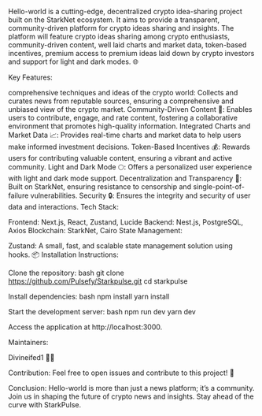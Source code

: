 Hello-world
is a cutting-edge, decentralized crypto idea-sharing project built on the StarkNet ecosystem. It aims to provide a transparent, community-driven platform for crypto ideas sharing and insights.
The platform will feature crypto ideas sharing among crypto enthusiasts,  community-driven content, well laid charts and market data, token-based incentives, premium access to premium ideas laid down by crypto investors and support for light and dark modes. 🌐

Key Features:

comprehensive techniques and ideas of the crypto world: Collects and curates news from reputable sources, ensuring a comprehensive and unbiased view of the crypto market.
Community-Driven Content 👥: Enables users to contribute, engage, and rate content, fostering a collaborative environment that promotes high-quality information.
Integrated Charts and Market Data 📈: Provides real-time charts and market data to help users make informed investment decisions.
Token-Based Incentives 💰: Rewards users for contributing valuable content, ensuring a vibrant and active community.
Light and Dark Mode 🌕: Offers a personalized user experience with light and dark mode support.
Decentralization and Transparency 🔗: Built on StarkNet, ensuring resistance to censorship and single-point-of-failure vulnerabilities.
Security 🔒: Ensures the integrity and security of user data and interactions.
Tech Stack:

Frontend: Next.js, React, Zustand, Lucide
Backend: Nest.js, PostgreSQL, Axios
Blockchain: StarkNet, Cairo
State Management:

Zustand: A small, fast, and scalable state management solution using hooks. 📦
Installation Instructions:

Clone the repository: bash git clone https://github.com/Pulsefy/Starkpulse.git cd starkpulse

Install dependencies: bash npm install yarn install

Start the development server: bash npm run dev yarn dev

Access the application at http://localhost:3000.

Maintainers:

Divineifed1 👨‍💻

Contribution: Feel free to open issues and contribute to this project! 🤝

Conclusion: Hello-world is more than just a news platform; it’s a community. Join us in shaping the future of crypto news and insights. Stay ahead of the curve with StarkPulse. 

